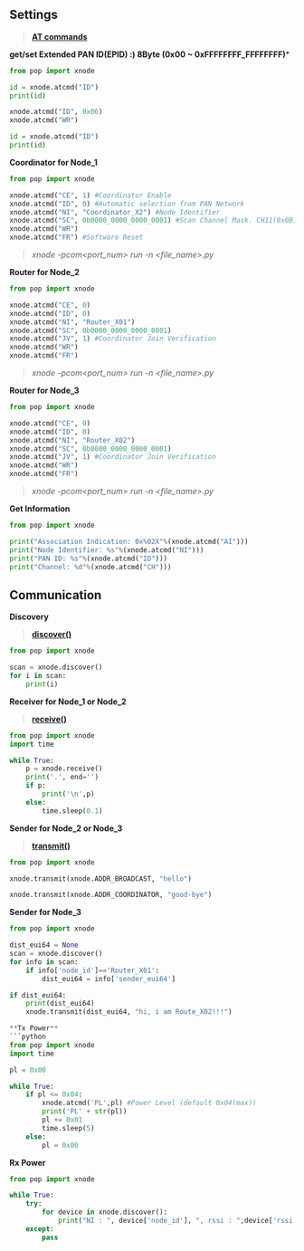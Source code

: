 ## Settings
> **[AT commands](https://www.digi.com/resources/documentation/Digidocs/90002002/Containers/cont_at_cmds.htm?tocpath=AT%20commands%7C_____0)**

**get/set Extended PAN ID(EPID) :) 8Byte (0x00 ~ 0xFFFFFFFF_FFFFFFFF)***
```python
from pop import xnode

id = xnode.atcmd("ID")
print(id)

xnode.atcmd("ID", 0x06)
xnode.atcmd("WR")

id = xnode.atcmd("ID")
print(id)
```

**Coordinator for Node_1**
```python
from pop import xnode

xnode.atcmd("CE", 1) #Coordinator Enable
xnode.atcmd("ID", 0) #Automatic selection from PAN Network
xnode.atcmd("NI", "Coordinator_X2") #Node Identifier
xnode.atcmd("SC", 0b0000_0000_0000_0001) #Scan Channel Mask. CH11(0x0B):0bit ~ CH26(0x1A):15bit
xnode.atcmd("WR")
xnode.atcmd("FR") #Software Reset 
```
> *xnode -pcom<port_num> run -n <file_name>.py*

**Router for Node_2**
```python
from pop import xnode

xnode.atcmd("CE", 0)
xnode.atcmd("ID", 0)
xnode.atcmd("NI", "Router_X01")
xnode.atcmd("SC", 0b0000_0000_0000_0001)
xnode.atcmd("JV", 1) #Coordinator Join Verification
xnode.atcmd("WR")
xnode.atcmd("FR")
```
> *xnode -pcom<port_num> run -n <file_name>.py*

**Router for Node_3**
```python
from pop import xnode

xnode.atcmd("CE", 0)
xnode.atcmd("ID", 0)
xnode.atcmd("NI", "Router_X02")
xnode.atcmd("SC", 0b0000_0000_0000_0001)
xnode.atcmd("JV", 1) #Coordinator Join Verification
xnode.atcmd("WR")
xnode.atcmd("FR")
```
> *xnode -pcom<port_num> run -n <file_name>.py*

**Get Information**
```python
from pop import xnode

print("Association Indication: 0x%02X"%(xnode.atcmd("AI")))
print("Node Identifier: %s"%(xnode.atcmd("NI")))
print("PAN ID: %s"%(xnode.atcmd("ID")))
print("Channel: %d"%(xnode.atcmd("CH")))
```

## Communication  

**Discovery**
> **[discover()](https://www.digi.com/resources/documentation/digidocs/90002219/reference/r_function_discover.htm?tocpath=XBee%20module%7CXBee%20MicroPython%20module%20on%20the%20XBee%203%20RF%C2%A0Modules%7C_____2)**
```python
from pop import xnode

scan = xnode.discover()
for i in scan:
    print(i)
```

**Receiver for Node_1 or Node_2**
> **[receive()](https://www.digi.com/resources/documentation/digidocs/90002219/reference/r_function_receive.htm?tocpath=XBee%20module%7CXBee%20MicroPython%20module%20on%20the%20XBee%203%20RF%C2%A0Modules%7C_____3)**
```python
from pop import xnode
import time

while True:
    p = xnode.receive()
    print('.', end='')
    if p:
        print('\n',p)
    else:
        time.sleep(0.1)
```

**Sender for Node_2 or Node_3**
> **[transmit()](https://www.digi.com/resources/documentation/digidocs/90002219/reference/r_function_transmit.htm?tocpath=XBee%20module%7CXBee%20MicroPython%20module%20on%20the%20XBee%203%20RF%C2%A0Modules%7C_____5)**
```python
from pop import xnode

xnode.transmit(xnode.ADDR_BROADCAST, "hello")

xnode.transmit(xnode.ADDR_COORDINATOR, "good-bye")
```

**Sender for Node_3**
```python
from pop import xnode

dist_eui64 = None
scan = xnode.discover()
for info in scan:
    if info['node_id']=='Router_X01':
        dist_eui64 = info['sender_eui64'] 

if dist_eui64:
    print(dist_eui64)
    xnode.transmit(dist_eui64, "hi, i am Route_X02!!!")

**Tx Power**
```python
from pop import xnode
import time

pl = 0x00

while True:
    if pl <= 0x04:
        xnode.atcmd('PL',pl) #Power Level (default 0x04(max))
        print('PL' + str(pl))
        pl += 0x01
        time.sleep(5)
    else:
        pl = 0x00 
```

**Rx Power**
```python
from pop import xnode

while True:
    try:
        for device in xnode.discover():
            print("NI : ", device['node_id'], ", rssi : ",device['rssi'],", DB : ", xnode.atcmd('DB'))
    except:
        pass
```
